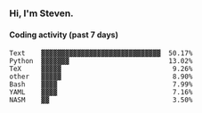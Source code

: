 ### Hi, I'm Steven.

#### Coding activity (past 7 days)
```
Text    ▓▓▓▓▓▓▓▓▓▓▓▓▓▓▓▓▓▓▓▓▓▓▓▓▓▓▓▓▓▓  50.17%
Python  ▓▓▓▓▓▓▓                         13.02%
TeX     ▓▓▓▓▓                            9.26%
other   ▓▓▓▓▓                            8.90%
Bash    ▓▓▓▓                             7.99%
YAML    ▓▓▓▓                             7.16%
NASM    ▓▓                               3.50%
```
